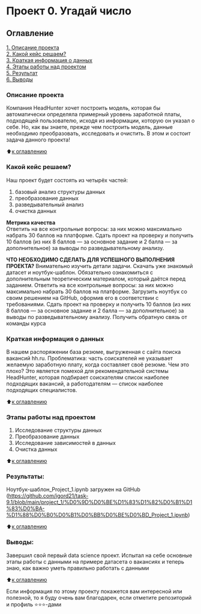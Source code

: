 # Проект 0.  Угадай число

## Оглавление  
[1. Описание проекта](https://github.com/igord21/task-9.1/blob/main/project_1/README.md#описание-проекта)  
[2. Какой кейс решаем?](https://github.com/igord21/task-9.1/blob/main/project_1/README.md#Какой-кейс-решаем)  
[3. Краткая информация о данных](https://github.com/igord21/task-9.1/blob/main/project_1/README.md#Краткая-информация-о-данных)  
[4. Этапы работы над проектом](https://github.com/igord21/task-9.1/blob/main/project_1/README.md#Этапы-работы-над-проектом)  
[5. Результат](https://github.com/igord21/task-9.1/blob/main/project_1/README.md#Результат)    
[6. Выводы](https://github.com/igord21/task-9.1/blob/main/project_1/README.md#Выводы) 

### Описание проекта    
Компания HeadHunter хочет построить модель, которая бы автоматически определяла примерный уровень заработной платы, подходящей пользователю, исходя из информации, которую он указал о себе. Но, как вы знаете, прежде чем построить модель, данные необходимо преобразовать, исследовать и очистить. В этом и состоит задача данного
проекта!

:arrow_up:[к оглавлению](https://github.com/igord21/task-9.1/blob/main/project_1/README.md#Оглавление)


### Какой кейс решаем?    
Наш проект будет состоять из четырёх частей:
1. базовый анализ структуры данных
2. преобразование данных
3. разведывательный анализ
4. очистка данных

**Метрика качества**     
Ответить на все контрольные вопросы: за них можно максимально набрать 30 баллов на платформе.
Сдать проект на проверку и получить 10 баллов (из них 8 баллов — за основное задание и 2 балла — за дополнительное) за выводы по разведывательному анализу.

**ЧТО НЕОБХОДИМО СДЕЛАТЬ ДЛЯ УСПЕШНОГО ВЫПОЛНЕНИЯ ПРОЕКТА?**
Внимательно изучить детали задачи.
Скачать уже знакомый датасет и ноутбук-шаблон.
Обязательно ознакомиться с дополнительным теоретическим материалом, который даётся перед заданием.
Ответить на все контрольные вопросы: за них можно максимально набрать 30 баллов на платформе.
Загрузить ноутбук со своим решением на GitHub, оформив его в соответствии с требованиями.
Сдать проект на проверку и получить 10 баллов (из них 8 баллов — за основное задание и 2 балла — за дополнительное) за выводы по разведывательному анализу.
Получить обратную связь от команды курса

### Краткая информация о данных
В нашем распоряжении база резюме, выгруженная с сайта поиска вакансий hh.ru.
Проблематика: часть соискателей не указывает желаемую заработную плату, когда составляет своё резюме.
Чем это плохо?
Это является помехой для рекомендательной системы HeadHunter, которая подбирает соискателям список наиболее подходящих вакансий, а работодателям — список наиболее подходящих специалистов.
  
:arrow_up:[к оглавлению](https://github.com/igord21/task-9.1/blob/main/project_1/README.md#Оглавление)


### Этапы работы над проектом  
1. Исследование структуры данных
2. Преобразование данных
3. Исследование зависимостей в данных
4. Очистка данных

:arrow_up:[к оглавлению](https://github.com/igord21/task-9.1/blob/main/project_1/README.md#Оглавление)


### Результаты:  
Ноутбук-шаблон_Project_1.ipynb загружен на GitHub (https://github.com/igord21/task-9.1/blob/main/project_1/%D0%9D%D0%BE%D1%83%D1%82%D0%B1%D1%83%D0%BA-%D1%88%D0%B0%D0%B1%D0%BB%D0%BE%D0%BD_Project_1.ipynb)

:arrow_up:[к оглавлению](https://github.com/igord21/task-9.1/blob/main/project_1/README.md#Оглавление)


### Выводы:  
Завершил свой первый data science проект.
Испытал на себе основные этапы работы с данными на примере датасета о вакансиях и теперь знаю, как важно уметь правильно работать с данными

:arrow_up:[к оглавлению](https://github.com/igord21/task-9.1/blob/main/project_1/README.md#Оглавление)


Если информация по этому проекту покажется вам интересной или полезной, то я буду очень вам благодарен, если отметите репозиторий и профиль ⭐️⭐️⭐️-дами
